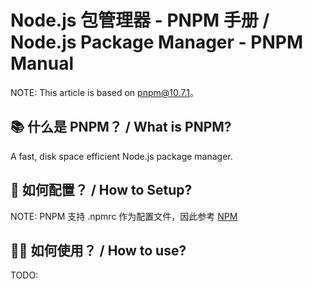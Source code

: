 # Node.js 包管理器 - PNPM 手册 / Node.js Package Manager - PNPM Manual

NOTE: This article is based on pnpm@10.7.1。

## 📚 什么是 PNPM？ / What is PNPM?

A fast, disk space efficient Node.js package manager.

## 🔧 如何配置？ / How to Setup?

NOTE: PNPM 支持 .npmrc 作为配置文件，因此参考 [NPM](nodejs-pm-npm-manual.md)

## 💪🏼 如何使用？ / How to use?

TODO:
